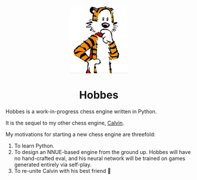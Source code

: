 <p align="center"><img src="resources/hobbes.png" width="160"></p>

# <div align="center"> Hobbes </div>

Hobbes is a work-in-progress chess engine written in Python.

It is the sequel to my other chess engine, [Calvin](https://github.com/kelseyde/calvin-chess-engine).

My motivations for starting a new chess engine are threefold:

1. To learn Python.
2. To design an NNUE-based engine from the ground up. Hobbes will have no hand-crafted eval, and his neural network will be trained on games generated entirely via self-play.
3. To re-unite Calvin with his best friend :slightly_smiling_face:
